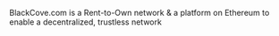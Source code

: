 BlackCove.com is a Rent-to-Own network & a platform on Ethereum to enable a decentralized, trustless network

